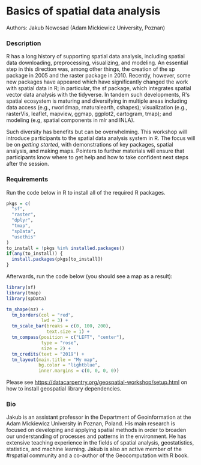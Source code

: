 # Basics of spatial data analysis

Authors: Jakub Nowosad (Adam Mickiewicz University, Poznan)

### Description

R has a long history of supporting spatial data analysis, including spatial data downloading, preprocessing, visualizing, and modeling.
An essential step in this direction was, among other things, the creation of the sp package in 2005 and the raster package in 2010.
Recently, however, some new packages have appeared which have significantly changed the work with spatial data in R; in particular, the sf package, which integrates spatial vector data analysis with the tidyverse.
In tandem such developments, R's spatial ecosystem is maturing and diversifying in multiple areas including data access (e.g., rworldmap, rnaturalearth, cshapes); visualization (e.g., rasterVis, leaflet, mapview, ggmap, ggplot2, cartogram, tmap); and modeling (e.g, spatial components in mlr and INLA).

Such diversity has benefits but can be overwhelming.
This workshop will introduce participants to the spatial data analysis system in R.
The focus will be on *getting started*, with demonstrations of key packages, spatial analysis, and making maps.
Pointers to further materials will ensure that participants know where to get help and how to take confident next steps after the session.

### Requirements

Run the code below in R to install all of the required R packages.

```r
pkgs = c(
  "sf",                
  "raster",            
  "dplyr",            
  "tmap",
  "spData",
  "usethis"
)
to_install = !pkgs %in% installed.packages()
if(any(to_install)) {
  install.packages(pkgs[to_install])
}
```

Afterwards, run the code below (you should see a map as a result):

```r
library(sf)
library(tmap)
library(spData)

tm_shape(nz) +
  tm_borders(col = "red", 
             lwd = 3) +
  tm_scale_bar(breaks = c(0, 100, 200),
               text.size = 1) +
  tm_compass(position = c("LEFT", "center"),
             type = "rose", 
             size = 2) +
  tm_credits(text = "2019") +
  tm_layout(main.title = "My map",
            bg.color = "lightblue",
            inner.margins = c(0, 0, 0, 0))
```

Please see https://datacarpentry.org/geospatial-workshop/setup.html on how to install geospatial library dependencies.

### Bio

Jakub is an assistant professor in the Department of Geoinformation at the Adam Mickiewicz University in Poznan, Poland. His main research is focused on developing and applying spatial methods in order to broaden our understanding of processes and patterns in the environment. He has extensive teaching experience in the fields of spatial analysis, geostatistics, statistics, and machine learning. Jakub is also an active member of the #rspatial community and a co-author of the Geocomputation with R book.
